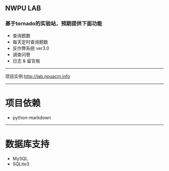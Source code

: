 NWPU LAB
-------------------------

### 基于tornado的实验站，预期提供下面功能

* 查询题数
* 每天定时查询题数
* 反作弊系统 ver3.0
* 调查问卷
* 日志 & 留言板

-------------------------

项目实例:<http://lab.npuacm.info>

-------------------------

# 项目依赖

* python-markdown

-------------------------

# 数据库支持

* MySQL
* SQLite3